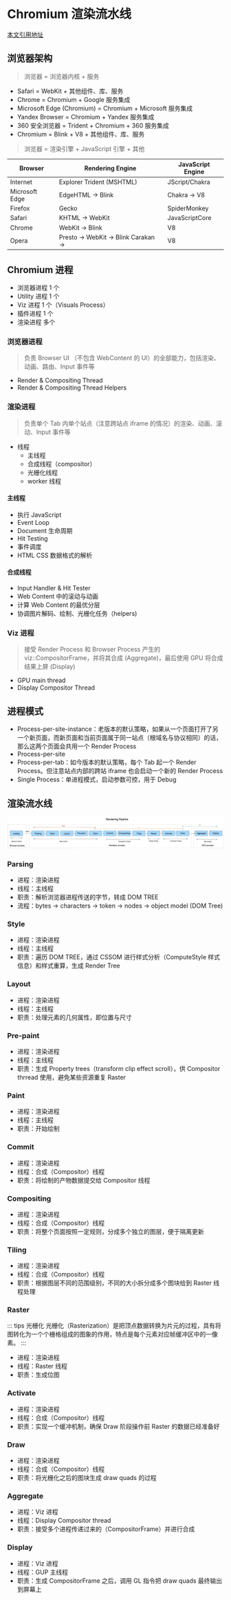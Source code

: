 # Chromium 渲染流水线

[本文引用地址](https://zhuanlan.zhihu.com/p/574069391)

## 浏览器架构

> 浏览器 = 浏览器内核 + 服务

- Safari = WebKit + 其他组件、库、服务
- Chrome = Chromium + Google 服务集成
- Microsoft Edge (Chromium) = Chromium + Microsoft 服务集成
- Yandex Browser = Chromium + Yandex 服务集成
- 360 安全浏览器 = Trident + Chromium + 360 服务集成
- Chromium = Blink + V8 + 其他组件、库、服务

> 浏览器 = 渲染引擎 + JavaScript 引擎 + 其他

| Browser        | Rendering Engine                  | JavaScript Engine |
| -------------- | --------------------------------- | ----------------- |
| Internet       | Explorer Trident (MSHTML)         | JScript/Chakra    |
| Microsoft Edge | EdgeHTML → Blink                  | Chakra → V8       |
| Firefox        | Gecko                             | SpiderMonkey      |
| Safari         | KHTML → WebKit                    | JavaScriptCore    |
| Chrome         | WebKit → Blink                    | V8                |
| Opera          | Presto → WebKit → Blink Carakan → | V8                |

## Chromium 进程

- 浏览器进程 1 个
- Utility 进程 1 个
- Viz 进程 1 个（Visuals Process）
- 插件进程 1 个
- 渲染进程 多个

### 浏览器进程

> 负责 Browser UI （不包含 WebContent 的 UI）的全部能力，包括渲染、动画、路由、Input 事件等

- Render & Compositing Thread
- Render & Compositing Thread Helpers

### 渲染进程

> 负责单个 Tab 内单个站点（注意跨站点 iframe 的情况）的渲染、动画、滚动、Input 事件等

- 线程
  - 主线程
  - 合成线程（compositor）
  - 光栅化线程
  - worker 线程

#### 主线程

- 执行 JavaScript
- Event Loop
- Document 生命周期
- Hit Testing
- 事件调度
- HTML CSS 数据格式的解析

#### 合成线程

- Input Handler & Hit Tester
- Web Content 中的滚动与动画
- 计算 Web Content 的最优分层
- 协调图片解码、绘制、光栅化任务（helpers)

### Viz 进程

> 接受 Render Process 和 Browser Process 产生的 viz::CompositorFrame，并将其合成 (Aggregate)，最后使用 GPU 将合成结果上屏 (Display)

- GPU main thread
- Display Compositor Thread

## 进程模式

- Process-per-site-instance：老版本的默认策略，如果从一个页面打开了另一个新页面，而新页面和当前页面属于同一站点（根域名与协议相同）的话，那么这两个页面会共用一个 Render Process
- Process-per-site
- Process-per-tab：如今版本的默认策略，每个 Tab 起一个 Render Process。但注意站点内部的跨站 iframe 也会启动一个新的 Render Process
- Single Process：单进程模式，启动参数可控，用于 Debug

## 渲染流水线

<img src="/assets/images/rendering-pipeline.webp" />

### Parsing

- 进程：渲染进程
- 线程：主线程
- 职责：解析浏览器进程传送的字节，转成 DOM TREE
- 流程：bytes → characters → token → nodes → object model (DOM Tree)

### Style

- 进程：渲染进程
- 线程：主线程
- 职责：遍历 DOM TREE，通过 CSSOM 进行样式分析（ComputeStyle 样式信息）和样式重算，生成 Render Tree

### Layout

- 进程：渲染进程
- 线程：主线程
- 职责：处理元素的几何属性，即位置与尺寸

### Pre-paint

- 进程：渲染进程
- 线程：主线程
- 职责：生成 Property trees（transform clip effect scroll），供 Compositor thrread 使用，避免某些资源重复 Raster

### Paint

- 进程：渲染进程
- 线程：主线程
- 职责：开始绘制

### Commit

- 进程：渲染进程
- 线程：合成（Compositor）线程
- 职责：将绘制的产物数据提交给 Compositor 线程

### Compositing

- 进程：渲染进程
- 线程：合成（Compositor）线程
- 职责：将整个页面按照一定规则，分成多个独立的图层，便于隔离更新

### Tiling

- 进程：渲染进程
- 线程：合成（Compositor）线程
- 职责：根据图层不同的范围级别，不同的大小拆分成多个图块给到 Raster 线程处理

### Raster

::: tips 光栅化
光栅化（Rasterization）是把顶点数据转换为片元的过程，具有将图转化为一个个栅格组成的图象的作用，特点是每个元素对应帧缓冲区中的一像素。
:::

- 进程：渲染进程
- 线程：Raster 线程
- 职责：生成位图

### Activate

- 进程：渲染进程
- 线程：合成（Compositor）线程
- 职责：实现一个缓冲机制，确保 Draw 阶段操作前 Raster 的数据已经准备好

### Draw

- 进程：渲染进程
- 线程：合成（Compositor）线程
- 职责：将光栅化之后的图块生成 draw quads 的过程

### Aggregate

- 进程：Viz 进程
- 线程：Display Compositor thread
- 职责：接受多个进程传递过来的（CompositorFrame）并进行合成

### Display

- 进程：Viz 进程
- 线程：GUP 主线程
- 职责：生成 CompositorFrame 之后，调用 GL 指令把 draw quads 最终输出到屏幕上
